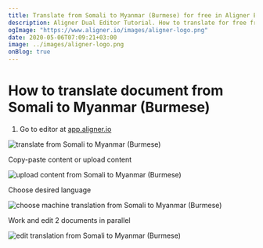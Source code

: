 ```yaml
---
title: Translate from Somali to Myanmar (Burmese) for free in Aligner Editor
description: Aligner Dual Editor Tutorial. How to translate for free from Somali to Myanmar (Burmese). Aligner is multilingual document management platform. 
ogImage: "https://www.aligner.io/images/aligner-logo.png"
date: 2020-05-06T07:09:21+03:00
image: ../images/aligner-logo.png
onBlog: true
---
```


# How to translate document from Somali to Myanmar (Burmese)

1. Go to editor at [app.aligner.io](https://app.aligner.io "Aligner App web page")

![translate from Somali to Myanmar (Burmese)](../aligner-blank-editor.png "translate from Somali to Myanmar (Burmese)")

Copy-paste content or upload content

![upload content from Somali to Myanmar (Burmese)](../aligner-uploaded-document.png "upload content from Somali to Myanmar (Burmese)")

Choose desired language

![choose machine translation from Somali to Myanmar (Burmese)](../aligner-language-dropdown.png "choose machine translation from Somali to Myanmar (Burmese)")

Work and edit 2 documents in parallel

![edit translation from Somali to Myanmar (Burmese)](../aligner-double-sitded-editor.png "edit translation from Somali to Myanmar (Burmese)")

